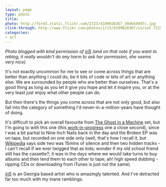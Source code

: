 ```yaml
---
layout: page
type: photo
title: 
photo: http://farm3.static.flickr.com/2723/4109028367_d9d6549d7c.jpg
click-through: http://www.flickr.com/photos/iri5/4109028367/in/set-72157611954107572/
categories: 
- art
---
```

_Photo blogged with kind permission of [iri5](http://www.flickr.com/photos/iri5/) (and on that note if you want to reblog, it really wouldn't do any harm to ask her permission, she seems very nice)._

It's not exactly uncommon for me to see or come across things that are better than anything I could do, be it bits of code or bits of art or anything else. We are surrounded by people who are better than ourselves. That's a good thing as long as you let it give you hope and let it inspire you, or at the very least just enjoy what other people can do. 

But then there's the things you come across that are not only good, but also fall into the category of something I'd never-in-a-million-years have thought of doing. 

It's difficult to pick an overall favourite from [The Ghost in a Machine](http://www.flickr.com/photos/iri5/sets/72157611954107572/) set, but I'm going to with this one (this [work-in-progress](http://www.flickr.com/photos/iri5/4263763692/in/set-72157611954107572/) one a close second), since I was a bit partial to Nine Inch Nails back in the day and the Broken EP was on tape, but recorded on one side only (well, that's how I recall it, but [Wikipedia](http://en.wikipedia.org/wiki/Broken_(EP)) says side two was 15mins of silence and then two hidden tracks - I can't recall if we ever twigged that as kids; wonder if my old school friend still has the cassette?; it was in the days where we would take turns to buy albums and then lend them to each other to tape; ah! high speed dubbing - ripping CDs or downloading from iTunes is just not the same).

[iri5](http://www.iri5.com/) is an Georgia based artist who is amazingly talented. And I've detracted far too much with my inane ramblings.

